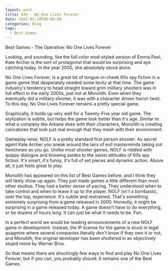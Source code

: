 ```yaml
---
layout: post
title: 644 - No One Lives Forever
date: 2025-03-10T00:00:00
categories: Blog
tags:
  - Best_Games
---
```

Best Games - The Operative: No One Lives Forever

Looking, and sounding, like the full color mod-styled version of Emma Peel, Kate Archer is the sort of protagonist that would be surprising and eye catching today. In the year 2000, she absolutely stood alone.

No One Lives Forever, is a great bit of tongue-in-cheek 60s spy fiction in a game genre that desperately needed some levity at that time. The game industry's tendency to head straight toward grim military shooters was in full effect in the early 2000s, just not at Monolith. Even when they eventually did a military shooter, it was with a character driven horror twist. To this day, No One Lives Forever remains a pretty special game.

Graphically, it holds up very well for a Twenty-Five year old game. The stylization is subtle, but helps the game look better than it's age. Similar to what a company like Arkane does with their characters, Monolith is creating caricatures that look just real enough that they mesh with their environment. 

Gameplay-wise, NOLF is a pretty standard first person shooter. As secret agent Kate Archer you sneak around the lairs of evil masterminds taking out henchmen as you go. Unlike most shooter games, NOLF is riddled with quippy dialogue and knowing asides to the sexist attitudes of 60s spy fiction. It's smart, it's funny, it's full of set pieces and dynamic action. Above all, it just feels great to play.

Monolith has appeared on this list of Best Games before, and I think they will likely show up again. They just made games a little different than most other studios. They had a better sense of pacing. They understood when to take control and when to leave it up to the player. NOLF isn't a bombastic, over the top, experience. It's subtle and restrained. That's something extremely surprising from a game released in 2000. Honestly, it might be surprising in a game released today. A game doesn't have to do everything, or be dozens of hours long. It can just be what it needs to be. Fun.

In a perfect world we would be reading announcements of a new NOLF game in development. Instead, the IP license for the game is stuck in legal quagmire where several companies literally don't know if they own it or not, and Monolith, the original developer has been shuttered in an objectively stupid move by Warner Bros.

So that means there are shockingly few ways to find and play No One Lives Forever, but if you can, you probably should. It remains one of the Best Games.
